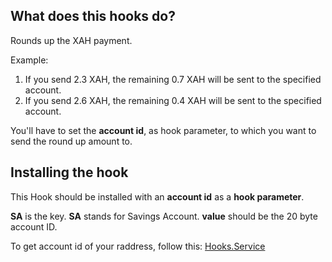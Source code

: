 ## What does this hooks do?

Rounds up the XAH payment.

Example:

1. If you send 2.3 XAH, the remaining 0.7 XAH will be sent to the specified account.
2. If you send 2.6 XAH, the remaining 0.4 XAH will be sent to the specified account.

You'll have to set the **account id**, as hook parameter, to which you want to send the round up amount to.

## Installing the hook

This Hook should be installed with an **account id** as a **hook parameter**.

**SA** is the key. **SA** stands for Savings Account.
**value** should be the 20 byte account ID.

To get account id of your raddress, follow this: [Hooks.Service](https://hooks.services/tools/raddress-to-accountid)
